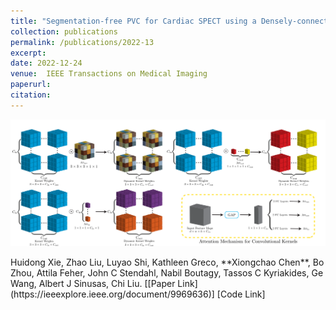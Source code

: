 ```yaml
---
title: "Segmentation-free PVC for Cardiac SPECT using a Densely-connected Multi-dimensional Dynamic Network"
collection: publications
permalink: /publications/2022-13
excerpt: 
date: 2022-12-24
venue:  IEEE Transactions on Medical Imaging
paperurl:  
citation: 
---
```

<!-- ![](../figures/2022-TMI-Xie.png)   -->
<p align="center">
  <img width="750" src="../figures/2022-TMI-Xie.png">
</p>
Huidong Xie, Zhao Liu, Luyao Shi, Kathleen Greco, **Xiongchao Chen**, Bo Zhou, Attila Feher, John C Stendahl, Nabil Boutagy, Tassos C Kyriakides, Ge Wang, Albert J Sinusas, Chi Liu.
[[Paper Link](https://ieeexplore.ieee.org/document/9969636)]
[Code Link]
